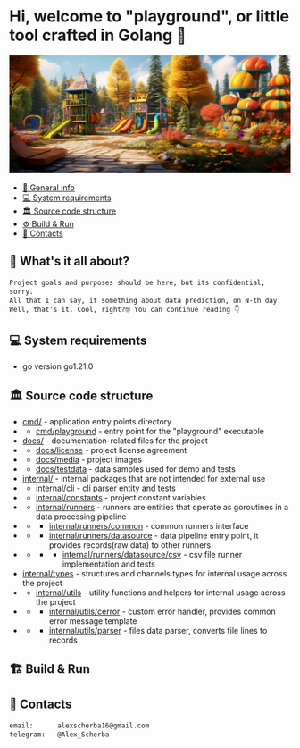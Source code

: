 # Hi, welcome to "playground", or little tool crafted in Golang 🚀

![](./docs/media/logo.png)
<!-- TOC -->
* [📖 General info](#-general-info)
* [💻 System requirements](#-system-requirements)
* [🏛️ Source code structure](#-source-code-structure)
* [⚙️ Build & Run](#-build--run)
* [📱 Contacts](#-contacts)
<!-- TOC -->


## 📖 What's it all about?
``` 
Project goals and purposes should be here, but its confidential, sorry.
All that I can say, it something about data prediction, on N-th day.
Well, that's it. Cool, right?🤓 You can continue reading 👇
``` 
## 💻 System requirements
* go version go1.21.0

## 🏛️ Source code structure
* [cmd/](cmd) - application entry points directory
* * [cmd/playground](cmd/playground) - entry point for the "playground" executable
* [docs/](docs) - documentation-related files for the project
* * [docs/license](docs/license) - project license agreement
* * [docs/media](docs/media) - project images
* * [docs/testdata](docs/testdata) - data samples used for demo and tests
* [internal/](internal) - internal packages that are not intended for external use
* * [internal/cli](internal/cli) - cli parser entity and tests
* * [internal/constants](internal/constants) - project constant variables
* * [internal/runners](internal/runners) - runners are entities that operate as goroutines in a data processing pipeline
* * * [internal/runners/common](internal/runners/common) - common runners interface
* * * [internal/runners/datasource](internal/runners/datasource) - data pipeline entry point, it provides records(raw data) to other runners
* * * * [internal/runners/datasource/csv](internal/runners/datasource/csv) - csv file runner implementation and tests
* [internal/types](internal/types) - structures and channels types for internal usage across the project
* * [internal/utils](internal/utils) - utility functions and helpers for internal usage across the project
* * * [internal/utils/cerror](internal/utils/cerror) - custom error handler, provides common error message template
* * * [internal/utils/parser](internal/utils/parser) - files data parser, converts file lines to records

## 🏗 Build & Run

## 📱 Contacts
``` 
email:      alexscherba16@gmail.com
telegram:   @Alex_Scherba
```
